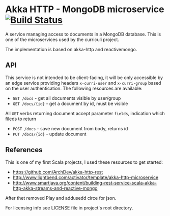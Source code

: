 # Akka HTTP - MongoDB microservice     [![Build Status](https://travis-ci.org/kolov/curri-docs-service.svg?branch=master)](https://travis-ci.org/kolov/curri-docs-service)

A service managing access to documents in a MongoDB database. This is one of the microservices used by
the curriculi project.

The implementation is based on akka-http and reactivemongo.
 
## API

This service is not intended to be client-facing, it will be only accessible by an edge service 
providing headers `x-curri-user` and `x-curri-group` based on the user authentication. The following resources are 
available:

* `GET /docs` - get all documents visible by user/group
* `GET /docs/{id}` - get a document by id, must be visible 

All `GET` verbs returning document accept parameter `fields`, indication which fileds to return

* `POST /docs` - save new document from body, returns id
* `PUT /docs/{id}` - update document

## References

This is one of my first Scala projects, I used these resources to get started:

* https://github.com/ArchDev/akka-http-rest
* http://www.lightbend.com/activator/template/akka-http-microservice
* http://www.smartjava.org/content/building-rest-service-scala-akka-http-akka-streams-and-reactive-mongo

After thet removed Play and addusedd circe for json.

For licensing info see LICENSE file in project's root directory.
